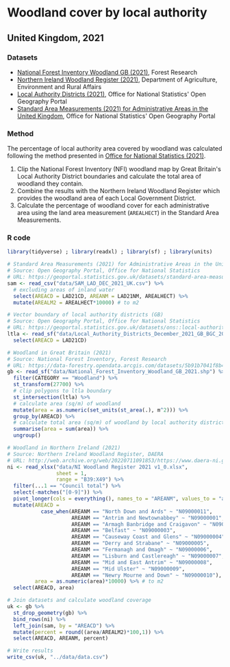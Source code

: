 # Woodland cover by local authority
## United Kingdom, 2021

### Datasets
- [National Forest Inventory Woodland GB 
(2021)](https://data-forestry.opendata.arcgis.com/datasets/5b91b7041f8b46e099f64aa6d2013e9d_0/explore), Forest Research    
- [Northern Ireland Woodland Register (2021)](https://www.daera-ni.gov.uk/publications/woodland-register), Department of Agriculture, Environment and Rural Affairs   
- [Local Authority Districts (2021)](https://geoportal.statistics.gov.uk/datasets/ons::local-authority-districts-december-2021-gb-bgc-1), Office for National Statistics' Open Geography Portal    
- [Standard Area Measurements (2021) for Administrative Areas in the United Kingdom](https://geoportal.statistics.gov.uk/datasets/standard-area-measurements-2021-for-administrative-areas-in-the-united-kingdom-v2/about), Office for National Statistics' Open Geography Portal    

### Method
The percentage of local authority area covered by woodland was calculated following the method presented in [Office for National Statistics (2021)](https://www.ons.gov.uk/economy/environmentalaccounts/articles/carbondioxideemissionsandwoodlandcoveragewhereyoulive/2021-10-21#measuring).

1. Clip the National Forest Inventory (NFI) woodland map by Great Britain's Local Authority District boundaries and calculate the total area of woodland they contain.
2. Combine the results with the Northern Ireland Woodland Register which provides the woodland area of each Local Government District.
3. Calculate the percentage of woodland cover for each administrative area using the land area measurement (`AREALHECT`) in the Standard Area Measurements.

### R code
```r
library(tidyverse) ; library(readxl) ; library(sf) ; library(units) 

# Standard Area Measurements (2021) for Administrative Areas in the United Kingdom
# Source: Open Geography Portal, Office for National Statistics
# URL: https://geoportal.statistics.gov.uk/datasets/standard-area-measurements-2021-for-administrative-areas-in-the-united-kingdom-v2/about
sam <- read_csv("data/SAM_LAD_DEC_2021_UK.csv") %>% 
  # excluding areas of inland water
  select(AREACD = LAD21CD, AREANM = LAD21NM, AREALHECT) %>% 
  mutate(AREALM2 = AREALHECT*10000) # to m2

# Vector boundary of local authority districts (GB)
# Source: Open Geography Portal, Office for National Statistics
# URL: https://geoportal.statistics.gov.uk/datasets/ons::local-authority-districts-december-2021-gb-bgc-1
ltla <- read_sf("data/Local_Authority_Districts_December_2021_GB_BGC_2022_4485095093561745628.geojson") %>% 
  select(AREACD = LAD21CD)

# Woodland in Great Britain (2021)
# Source: National Forest Inventory, Forest Research
# URL: https://data-forestry.opendata.arcgis.com/datasets/5b91b7041f8b46e099f64aa6d2013e9d_0/explore
gb <- read_sf("data/National_Forest_Inventory_Woodland_GB_2021.shp") %>% 
  filter(CATEGORY == "Woodland") %>% 
  st_transform(27700) %>% 
  # clip polygons to ltla boundary
  st_intersection(ltla) %>%
  # calculate area (sq/m) of woodland
  mutate(area = as.numeric(set_units(st_area(.), m^2))) %>%
  group_by(AREACD) %>%
  # calculate total area (sq/m) of woodland by local authority district
  summarise(area = sum(area)) %>%
  ungroup()

# Woodland in Northern Ireland (2021)
# Source: Northern Ireland Woodland Register, DAERA
# URL: http://web.archive.org/web/20220711091853/https://www.daera-ni.gov.uk/sites/default/files/publications/daera/NI%20Woodland%20Register%202021%20v1_0.xlsx
ni <- read_xlsx("data/NI Woodland Register 2021 v1_0.xlsx",
                sheet = 1,
                range = "B39:X49") %>% 
  filter(...1 == "Council total") %>% 
  select(-matches("[0-9]")) %>% 
  pivot_longer(cols = everything(), names_to = "AREANM", values_to = "area") %>% 
  mutate(AREACD = 
           case_when(AREANM == "North Down and Ards" ~ "N09000011",
                     AREANM == "Antrim and Newtownabbey" ~ "N09000001",
                     AREANM == "Armagh Banbridge and Craigavon" ~ "N09000002",
                     AREANM == "Belfast" ~ "N09000003",
                     AREANM == "Causeway Coast and Glens" ~ "N09000004",
                     AREANM == "Derry and Strabane" ~ "N09000005",
                     AREANM == "Fermanagh and Omagh" ~ "N09000006",
                     AREANM == "Lisburn and Castlereagh" ~ "N09000007",
                     AREANM == "Mid and East Antrim" ~ "N09000008",
                     AREANM == "Mid Ulster" ~ "N09000009",
                     AREANM == "Newry Mourne and Down" ~ "N09000010"),
         area = as.numeric(area)*10000) %>% # to m2
  select(AREACD, area)

# Join datasets and calculate woodland coverage
uk <- gb %>% 
  st_drop_geometry(gb) %>% 
  bind_rows(ni) %>% 
  left_join(sam, by = "AREACD") %>% 
  mutate(percent = round((area/AREALM2)*100,1)) %>% 
  select(AREACD, AREANM, percent)

# Write results
write_csv(uk, "../data/data.csv")
```
